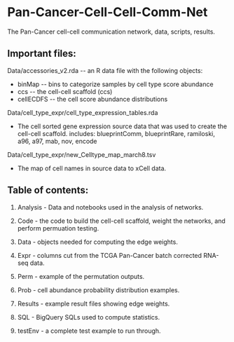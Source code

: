 # Pan-Cancer-Cell-Cell-Comm-Net
The Pan-Cancer cell-cell communication network, data, scripts, results.

## Important files:

Data/accessories_v2.rda  -- an R data file with the following objects:
  - binMap -- bins to categorize samples by cell type score abundance
  - ccs -- the cell-cell scaffold (ccs)
  - cellECDFS -- the cell score abundance distributions

Data/cell_type_expr/cell_type_expression_tables.rda
  - The cell sorted gene expression source data that was used to create the cell-cell scaffold.
    includes: blueprintComm, blueprintRare, ramiloski, a96, a97, mab, nov, encode
  
Data/cell_type_expr/new_Celltype_map_march8.tsv
  - The map of cell names in source data to xCell data.


## Table of contents:

1. Analysis - Data and notebooks used in the analysis of networks.

2. Code - the code to build the cell-cell scaffold, weight the networks, and perform permuation testing.

3. Data - objects needed for computing the edge weights.

4. Expr - columns cut from the TCGA Pan-Cancer batch corrected RNA-seq data.

5. Perm - example of the permutation outputs.

6. Prob - cell abundance probability distribution examples.

7. Results - example result files showing edge weights.

8. SQL - BigQuery SQLs used to compute statistics.

9. testEnv - a complete test example to run through.


